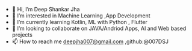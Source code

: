 - 👋 Hi, I’m Deep Shankar Jha
- 👀 I’m interested in Machine Learning ,App Development
- 🌱 I’m currently learning Kotlin, ML with Python , Flutter
- 💞️ I’m looking to collaborate on JAVA/Andriod Apps, AI and Web based projects
- 📫 How to reach me deepjha007@gmail.com ,github:@007DSJ

<!---
007DSJ/007DSJ is a ✨ special ✨ repository because its `README.md` (this file) appears on your GitHub profile.
You can click the Preview link to take a look at your changes.
--->
